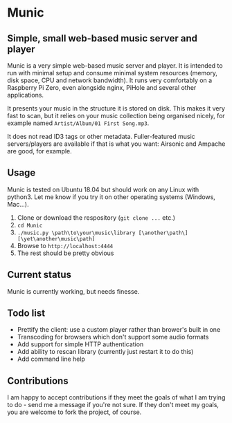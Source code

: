 # Munic
## Simple, small web-based music server and player
Munic is a very simple web-based music server and player.  It is intended to run with minimal setup and consume minimal system resources (memory, disk space, CPU and network bandwidth).  It runs very comfortably on a Raspberry Pi Zero, even alongside nginx, PiHole and several other applications.

It presents your music in the structure it is stored on disk.  This makes it very fast to scan, but it relies on your music collection being organised nicely, for example named `Artist/Album/01 First Song.mp3`.

It does not read ID3 tags or other metadata.  Fuller-featured music servers/players are available if that is what you want: Airsonic and Ampache are good, for example.

## Usage
Munic is tested on Ubuntu 18.04 but should work on any Linux with python3.  Let me know if you try it on other operating systems (Windows, Mac...).

1. Clone or download the respository (`git clone ...` etc.)
2. `cd Munic`
3. `./music.py \path\to\your\music\library [\another\path\] [\yet\another\music\path]`
4. Browse to `http://localhost:4444`
5. The rest should be pretty obvious

## Current status
Munic is currently working, but needs finesse.

## Todo list
- Prettify the client: use a custom player rather than brower's built in one
- Transcoding for browsers which don't support some audio formats
- Add support for simple HTTP authentication
- Add ability to rescan library (currently just restart it to do this)
- Add command line help

## Contributions
I am happy to accept contributions if they meet the goals of what I am trying to do - send me a message if you're not sure.  If they don't meet my goals, you are welcome to fork the project, of course.
